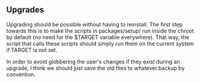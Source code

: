 ## Upgrades

Upgrading should be possible without having to reinstall. The first step
towards this is to make the scripts in packages/setup/ run inside the chroot by
default (no need for the $TARGET variable everywhere). That way, the script
that calls these scripts should simply run them on the current system if TARGET
is not set.

In order to avoid globbering the user's changes if they exist during an
upgrade, I think we should just save the old files to whatever.backup by
convention.
